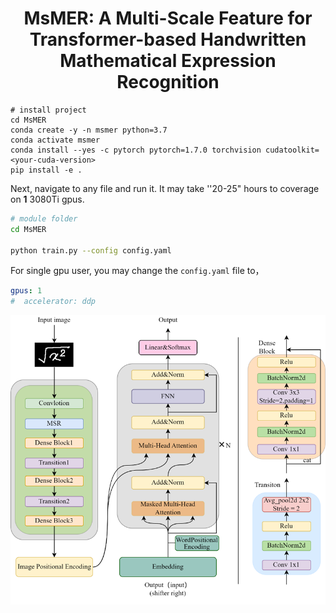 <div align="center">    
 
# MsMER: A Multi-Scale Feature for Transformer-based Handwritten Mathematical Expression Recognition    


</div>
 
```
# install project   
cd MsMER
conda create -y -n msmer python=3.7
conda activate msmer
conda install --yes -c pytorch pytorch=1.7.0 torchvision cudatoolkit=<your-cuda-version>
pip install -e .   
 ```   
 Next, navigate to any file and run it. It may take ''20-25" hours to coverage on **1** 3080Ti gpus.
 ```bash
# module folder
cd MsMER

python train.py --config config.yaml  
```

For single gpu user, you may change the `config.yaml` file to，
```yaml
gpus: 1
#  accelerator: ddp

```

![image](https://github.com/freedompuls/MsMER/blob/main/image.png)


